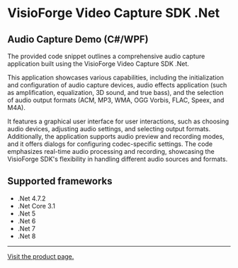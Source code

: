 ﻿# VisioForge Video Capture SDK .Net

## Audio Capture Demo (C#/WPF)

The provided code snippet outlines a comprehensive audio capture application built using the VisioForge Video Capture SDK .Net.

This application showcases various capabilities, including the initialization and configuration of audio capture devices, audio effects application (such as amplification, equalization, 3D sound, and true bass), and the selection of audio output formats (ACM, MP3, WMA, OGG Vorbis, FLAC, Speex, and M4A).

It features a graphical user interface for user interactions, such as choosing audio devices, adjusting audio settings, and selecting output formats. Additionally, the application supports audio preview and recording modes, and it offers dialogs for configuring codec-specific settings. The code emphasizes real-time audio processing and recording, showcasing the VisioForge SDK's flexibility in handling different audio sources and formats.

## Supported frameworks

* .Net 4.7.2
* .Net Core 3.1
* .Net 5
* .Net 6
* .Net 7
* .Net 8

---

[Visit the product page.](https://www.visioforge.com/video-capture-sdk-net)
